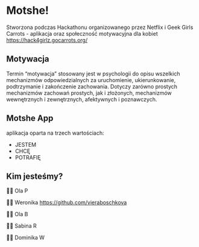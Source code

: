 # Motshe! 

Stworzona podczas Hackathonu organizowanego przez Netflix i Geek Girls Carrots - aplikacja oraz społeczność motywacyjna dla kobiet
https://hack4girlz.gocarrots.org/

## Motywacja
Termin “motywacja” stosowany jest w psychologii
do opisu wszelkich mechanizmów odpowiedzialnych
za uruchomienie, ukierunkowanie, podtrzymanie i
zakończenie zachowania.
Dotyczy zarówno prostych mechanizmów zachowań
prostych, jak i złożonych, mechanizmów
wewnętrznych i zewnętrznych, afektywnych i
poznawczych.

## Motshe App 

aplikacja oparta na trzech wartościach:
- JESTEM
- CHCĘ
- POTRAFIĘ

## Kim jesteśmy?

:woman_technologist: Ola P

:woman_technologist: Weronika https://github.com/vieraboschkova

:woman_technologist: Ola B

:woman_technologist: Sabina R

:woman_technologist: Dominika W
